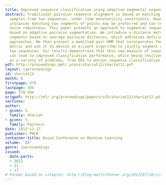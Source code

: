 ```yaml
---
title: Improved sequence classification using adaptive segmental sequence alignment
abstract: Traditional pairwise sequence alignment is based on matching individual
  samples from two sequences, under time monotonicity constraints. However, in some
  instances matching two segments of points may be preferred and can result in increased
  noise robustness. This paper presents an approach to segmental sequence alignment
  based on adaptive pairwise segmentation. We introduce a distance metric between
  segments based on average pairwise distances, which addresses deficiencies of prior
  approaches. We then present a modified pair-HMM that incorporates the proposed distance
  metric and use it to devise an e¡cient algorithm to jointly segment and align the
  two sequences. Our results demonstrate that this new measure of sequence similarity
  can lead to improved classification performance, while being resilient to noise,
  on a variety of problems, from EEG to motion sequence classification.
pdf: http://proceedings.pmlr.press/shariat12/shariat12.pdf
layout: inproceedings
id: shariat12
month: 0
firstpage: 379
lastpage: 394
page: 379-394
origpdf: http://jmlr.org/proceedings/papers/v25/shariat12/shariat12.pdf
sections: 
author:
- given: S.
  family: Shariat
- given: V.
  family: Pavlovic
date: 2012-11-17
publisher: PMLR
container-title: Asian Conference on Machine Learning
volume: '25'
genre: inproceedings
issued:
  date-parts:
  - 2012
  - 11
  - 17
# Format based on citeproc: http://blog.martinfenner.org/2013/07/30/citeproc-yaml-for-bibliographies/
---
```

